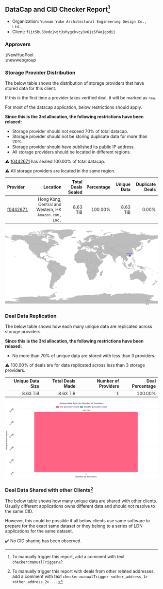 ## DataCap and CID Checker Report[^1]
 - Organization: `Yunnan Yuke Architectural Engineering Design Co., Ltd.,`
 - Client: `f1it5bu33xdc2wjt3xhygckvcy3v6iz5f4ojgodii`
### Approvers
`1`NewHuoPool<br/>`1`newwebgroup

### Storage Provider Distribution
The below table shows the distribution of storage providers that have stored data for this client.

If this is the first time a provider takes verified deal, it will be marked as `new`.

For most of the datacap application, below restrictions should apply.

**Since this is the 3rd allocation, the following restrictions have been relaxed:**
 - Storage provider should not exceed 70% of total datacap.
 - Storage provider should not be storing duplicate data for more than 20%.
 - Storage provider should have published its public IP address.
 - All storage providers should be located in different regions.

⚠️ [f0442671](https://filfox.info/en/address/f0442671) has sealed 100.00% of total datacap.

⚠️ All storage providers are located in the same region.

| Provider                                            |                                                  Location | Total Deals Sealed | Percentage | Unique Data | Duplicate Deals |
| :-------------------------------------------------- | --------------------------------------------------------: | -----------------: | ---------: | ----------: | --------------: |
| [f0442671](https://filfox.info/en/address/f0442671) | Hong Kong, Central and Western, HK<br/>`Amazon.com, Inc.` |           8.63 TiB |    100.00% |    8.63 TiB |           0.00% |

<img src="https://raw.githubusercontent.com/data-preservation-programs/filplus-checker-assets/main/filecoin-project/filecoin-plus-large-datasets/issues/999/1679425479571.png"/>

### Deal Data Replication
The below table shows how each many unique data are replicated across storage providers.


**Since this is the 3rd allocation, the following restrictions have been relaxed:**
- No more than 70% of unique data are stored with less than 3 providers.

⚠️ 100.00% of deals are for data replicated across less than 3 storage providers.

| Unique Data Size | Total Deals Made | Number of Providers | Deal Percentage |
| ---------------: | ---------------: | ------------------: | --------------: |
|         8.63 TiB |         8.63 TiB |                   1 |         100.00% |

<img src="https://raw.githubusercontent.com/data-preservation-programs/filplus-checker-assets/main/filecoin-project/filecoin-plus-large-datasets/issues/999/1679425480480.png"/>

### Deal Data Shared with other Clients[^3]
The below table shows how many unique data are shared with other clients.
Usually different applications owns different data and should not resolve to the same CID.

However, this could be possible if all below clients use same software to prepare for the exact same dataset or they belong to a series of LDN applications for the same dataset.

✔️ No CID sharing has been observed.

[^1]: To manually trigger this report, add a comment with text `checker:manualTrigger`

[^2]: Deals from those addresses are combined into this report as they are specified with `checker:manualTrigger`

[^3]: To manually trigger this report with deals from other related addresses, add a comment with text `checker:manualTrigger <other_address_1> <other_address_2> ...`
